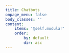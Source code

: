 ```yaml
---
title: Chatbots
onpage_menu: false
body_classes: ''
content:
    items: '@self.modular'
    order:
        by: default
        dir: asc
---
```


